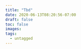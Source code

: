 ```yaml
---
title: "Tbd"
date: 2020-06-13T08:20:56-07:00
draft: false
toc: false
images:
tags: 
  - untagged
---
```


